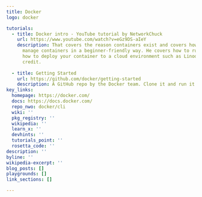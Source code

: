 ```yaml
---
title: Docker
logo: docker

tutorials:
  - title: Docker intro - YouTube tutorial by NetworkChuck
    url: https://www.youtube.com/watch?v=eGz9DS-aIeY
    description: That covers the reason containers exist and covers how to create and
      manage containers in a beginner-friendly way. He covers how to run locally and
      how to deploy your container to a cloud environment such as Linode, using a $20
      credit.
      
  - title: Getting Started
    url: https://github.com/docker/getting-started
    description: A GitHub repo by the Docker team. Clone it and run it locally. It has a tutorial you can follow.
key_links:
  homepage: https://docker.com/
  docs: https://docs.docker.com/
  repo_nwo: docker/cli
  wiki: ''
  pkg_registry: ''
  wikipedia: ''
  learn_x: ''
  devhints: ''
  tutorials_point: ''
  rosetta_code: ''
description: ''
byline: ''
wikipedia-excerpt: ''
blog_posts: []
playgrounds: []
link_sections: []

---
```

